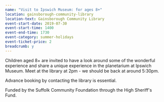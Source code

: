 ```yaml
---
name: "Visit to Ipswich Museum: for ages 8+"
location: gainsborough-community-library
location-text: Gainsborough Community Library
event-start-date: 2019-07-30
event-start-time: 1400
event-end-time: 1730
event-category: summer-holidays
event-ticket-price: 2
breadcrumb: y
---
```


Children aged 8+ are invited to have a look around some of the wonderful experience and share a unique experience in the planetarium at Ipswich Museum. Meet at the library at 2pm - we should be back at around 5:30pm.

Advance booking by contacting the library is essential.

Funded by the Suffolk Community Foundation through the High Sheriff's Fund.
